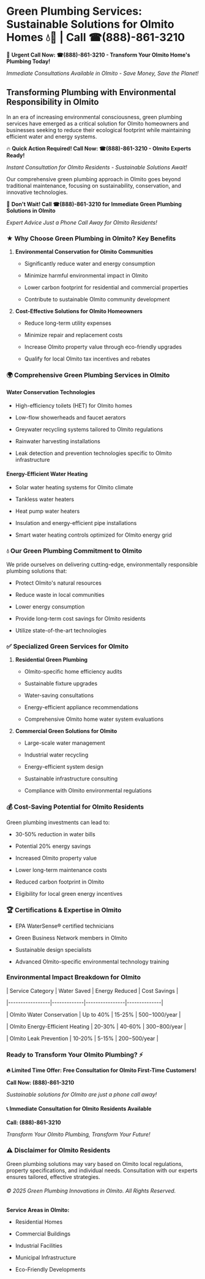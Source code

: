 # Green Plumbing Services: Sustainable Solutions for Olmito Homes 💧🌿 | Call ☎(888)-861-3210

🚨 **Urgent Call Now: ☎(888)-861-3210 - Transform Your Olmito Home's Plumbing Today!**
*Immediate Consultations Available in Olmito - Save Money, Save the Planet!*

## Transforming Plumbing with Environmental Responsibility in Olmito

In an era of increasing environmental consciousness, green plumbing services have emerged as a critical solution for Olmito homeowners and businesses seeking to reduce their ecological footprint while maintaining efficient water and energy systems. 

🔥 **Quick Action Required! Call Now: ☎(888)-861-3210 - Olmito Experts Ready!**
*Instant Consultation for Olmito Residents - Sustainable Solutions Await!*

Our comprehensive green plumbing approach in Olmito goes beyond traditional maintenance, focusing on sustainability, conservation, and innovative technologies.

🚨 **Don't Wait! Call ☎(888)-861-3210 for Immediate Green Plumbing Solutions in Olmito**
*Expert Advice Just a Phone Call Away for Olmito Residents!*

### ★ Why Choose Green Plumbing in Olmito? Key Benefits

1. **Environmental Conservation for Olmito Communities** 
   - Significantly reduce water and energy consumption
   - Minimize harmful environmental impact in Olmito
   - Lower carbon footprint for residential and commercial properties
   - Contribute to sustainable Olmito community development

2. **Cost-Effective Solutions for Olmito Homeowners** 
   - Reduce long-term utility expenses
   - Minimize repair and replacement costs
   - Increase Olmito property value through eco-friendly upgrades
   - Qualify for local Olmito tax incentives and rebates

### 🌍 Comprehensive Green Plumbing Services in Olmito

#### Water Conservation Technologies
- High-efficiency toilets (HET) for Olmito homes
- Low-flow showerheads and faucet aerators
- Greywater recycling systems tailored to Olmito regulations
- Rainwater harvesting installations
- Leak detection and prevention technologies specific to Olmito infrastructure

#### Energy-Efficient Water Heating
- Solar water heating systems for Olmito climate
- Tankless water heaters
- Heat pump water heaters
- Insulation and energy-efficient pipe installations
- Smart water heating controls optimized for Olmito energy grid

### 💧 Our Green Plumbing Commitment to Olmito

We pride ourselves on delivering cutting-edge, environmentally responsible plumbing solutions that:
- Protect Olmito's natural resources
- Reduce waste in local communities
- Lower energy consumption
- Provide long-term cost savings for Olmito residents
- Utilize state-of-the-art technologies

### ✅ Specialized Green Services for Olmito

1. **Residential Green Plumbing**
   - Olmito-specific home efficiency audits
   - Sustainable fixture upgrades
   - Water-saving consultations
   - Energy-efficient appliance recommendations
   - Comprehensive Olmito home water system evaluations

2. **Commercial Green Solutions for Olmito**
   - Large-scale water management
   - Industrial water recycling
   - Energy-efficient system design
   - Sustainable infrastructure consulting
   - Compliance with Olmito environmental regulations

### 💰 Cost-Saving Potential for Olmito Residents

Green plumbing investments can lead to:
- 30-50% reduction in water bills
- Potential 20% energy savings
- Increased Olmito property value
- Lower long-term maintenance costs
- Reduced carbon footprint in Olmito
- Eligibility for local green energy incentives

### 🏆 Certifications & Expertise in Olmito

- EPA WaterSense® certified technicians
- Green Business Network members in Olmito
- Sustainable design specialists
- Advanced Olmito-specific environmental technology training

### Environmental Impact Breakdown for Olmito

| Service Category | Water Saved | Energy Reduced | Cost Savings |
|-----------------|-------------|----------------|--------------|
| Olmito Water Conservation | Up to 40% | 15-25% | $500-$1000/year |
| Olmito Energy-Efficient Heating | 20-30% | 40-60% | $300-$800/year |
| Olmito Leak Prevention | 10-20% | 5-15% | $200-$500/year |

### Ready to Transform Your Olmito Plumbing? ⚡

**🔥 Limited Time Offer: Free Consultation for Olmito First-Time Customers!**

**Call Now: (888)-861-3210**
*Sustainable solutions for Olmito are just a phone call away!*

#### 📞 Immediate Consultation for Olmito Residents Available

**Call: (888)-861-3210**
*Transform Your Olmito Plumbing, Transform Your Future!*

### ⚠️ Disclaimer for Olmito Residents

Green plumbing solutions may vary based on Olmito local regulations, property specifications, and individual needs. Consultation with our experts ensures tailored, effective strategies.

###### © 2025 Green Plumbing Innovations in Olmito. All Rights Reserved.

**Service Areas in Olmito:** 
- Residential Homes
- Commercial Buildings
- Industrial Facilities
- Municipal Infrastructure
- Eco-Friendly Developments